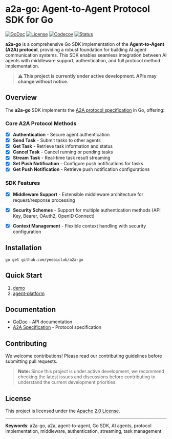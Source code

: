 # a2a-go: Agent-to-Agent Protocol SDK for Go

[![GoDoc](https://pkg.go.dev/badge/github.com/yeeaiclub/a2a-go)](https://pkg.go.dev/github.com/yeeaiclub/a2a-go)
[![License](https://img.shields.io/badge/License-Apache_2.0-blue.svg)](LICENSE)
[![Codecov](https://img.shields.io/codecov/c/github/yeeaiclub/a2a-go/main?logo=codecov&logoColor=white)](https://codecov.io/gh/yeeaiclub/a2a-go/branch/main)
[![Status](https://img.shields.io/badge/Status-Under%20Development-orange.svg)](https://github.com/yeeaiclub/a2a-go)

**a2a-go** is a comprehensive Go SDK implementation of the **Agent-to-Agent (A2A) protocol**, providing a robust foundation for building AI agent communication systems. This SDK enables seamless integration between AI agents with middleware support, authentication, and full protocol method implementation.

> **⚠️ This project is currently under active development. APIs may change without notice.**

## Overview

The **a2a-go** SDK implements the [A2A protocol specification](https://github.com/a2aproject/A2A) in Go, offering:

### Core A2A Protocol Methods
- [x] **Authentication** - Secure agent authentication
- [x] **Send Task** - Submit tasks to other agents
- [x] **Get Task** - Retrieve task information and status
- [x] **Cancel Task** - Cancel running or pending tasks
- [x] **Stream Task** - Real-time task result streaming
- [x] **Set Push Notification** - Configure push notifications for tasks
- [x] **Get Push Notification** - Retrieve push notification configurations

### SDK Features
- [x] **Middleware Support** - Extensible middleware architecture for request/response processing
- [x] **Security Schemes** - Support for multiple authentication methods (API Key, Bearer, OAuth2, OpenID Connect)
- [x] **Context Management** - Flexible context handling with security configuration


## Installation

```shell
go get github.com/yeeaiclub/a2a-go
```

## Quick Start

1. [demo](https://github.com/yeeaiclub/demo)
2. [agent-platform](https://github.com/yeeaiclub/agent-platform)



## Documentation

- [GoDoc](https://pkg.go.dev/github.com/yeeaiclub/a2a-go) - API documentation
- [A2A Specification](https://github.com/a2aproject/A2A) - Protocol specification


## Contributing

We welcome contributions! Please read our contributing guidelines before submitting pull requests.

> **Note:** Since this project is under active development, we recommend checking the latest issues and discussions before contributing to understand the current development priorities.

## License

This project is licensed under the [Apache 2.0 License](LICENSE).

---
**Keywords**: a2a-go, a2a, agent-to-agent, Go SDK, AI agents, protocol implementation, middleware, authentication, streaming, task management